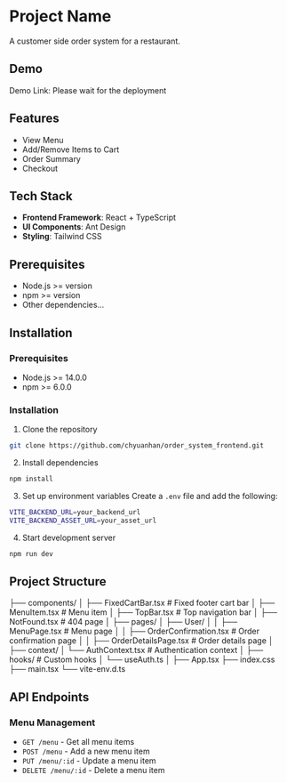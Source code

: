 # Project Name

A customer side order system for a restaurant.

## Demo

Demo Link: Please wait for the deployment

## Features

- View Menu
- Add/Remove Items to Cart
- Order Summary
- Checkout

## Tech Stack

- **Frontend Framework**: React + TypeScript
- **UI Components**: Ant Design
- **Styling**: Tailwind CSS

## Prerequisites

- Node.js >= version
- npm >= version
- Other dependencies...

## Installation

### Prerequisites

- Node.js >= 14.0.0
- npm >= 6.0.0

### Installation

1. Clone the repository

```bash
git clone https://github.com/chyuanhan/order_system_frontend.git
```

2. Install dependencies

```bash
npm install
```

3. Set up environment variables
   Create a `.env` file and add the following:

```bash
VITE_BACKEND_URL=your_backend_url
VITE_BACKEND_ASSET_URL=your_asset_url
```

4. Start development server

```bash
npm run dev
```

## Project Structure

├── components/
│ ├── FixedCartBar.tsx # Fixed footer cart bar
│ ├── MenuItem.tsx # Menu item
│ ├── TopBar.tsx # Top navigation bar
│ ├── NotFound.tsx # 404 page
│
├── pages/
│ ├── User/
│ │ ├── MenuPage.tsx # Menu page
│ │ ├── OrderConfirmation.tsx # Order confirmation page
│ │ ├── OrderDetailsPage.tsx # Order details page
│
├── context/
│ └── AuthContext.tsx # Authentication context
│
├── hooks/ # Custom hooks
│ └── useAuth.ts
│
├── App.tsx
├── index.css
├── main.tsx
└── vite-env.d.ts

## API Endpoints

### Menu Management

- `GET /menu` - Get all menu items
- `POST /menu` - Add a new menu item
- `PUT /menu/:id` - Update a menu item
- `DELETE /menu/:id` - Delete a menu item
